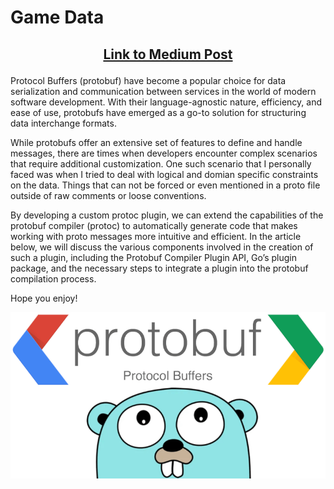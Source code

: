 # Game Data

<h2><p style="text-align: center;"><a href="https://medium.com/@homayoonalimohammadi/protoc-plugins-with-go-52a178dbc27a">Link to Medium Post</a></p>
</h1>

Protocol Buffers (protobuf) have become a popular choice for data serialization and communication between services in the world of modern software development. With their language-agnostic nature, efficiency, and ease of use, protobufs have emerged as a go-to solution for structuring data interchange formats.

While protobufs offer an extensive set of features to define and handle messages, there are times when developers encounter complex scenarios that require additional customization. One such scenario that I personally faced was when I tried to deal with logical and domian specific constraints on the data. Things that can not be forced or even mentioned in a proto file outside of raw comments or loose conventions.

By developing a custom protoc plugin, we can extend the capabilities of the protobuf compiler (protoc) to automatically generate code that makes working with proto messages more intuitive and efficient. In the article below, we will discuss the various components involved in the creation of such a plugin, including the Protobuf Compiler Plugin API, Go’s plugin package, and the necessary steps to integrate a plugin into the protobuf compilation process.

Hope you enjoy!

![Protobuf + Go](./protobuf-go.png)